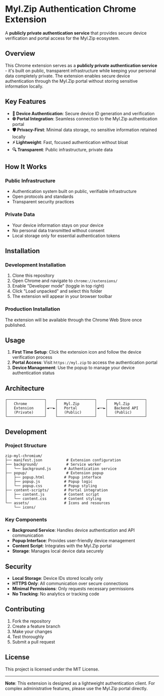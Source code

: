 # Myl.Zip Authentication Chrome Extension

A **publicly private authentication service** that provides secure device verification and portal access for the Myl.Zip ecosystem.

## Overview

This Chrome extension serves as a **publicly private authentication service** - it's built on public, transparent infrastructure while keeping your personal data completely private. The extension enables secure device authentication through the Myl.Zip portal without storing sensitive information locally.

## Key Features

- **🔐 Device Authentication**: Secure device ID generation and verification
- **🌐 Portal Integration**: Seamless connection to the Myl.Zip authentication portal
- **🛡️ Privacy-First**: Minimal data storage, no sensitive information retained locally
- **⚡ Lightweight**: Fast, focused authentication without bloat
- **🔍 Transparent**: Public infrastructure, private data

## How It Works

### Public Infrastructure
- Authentication system built on public, verifiable infrastructure
- Open protocols and standards
- Transparent security practices

### Private Data
- Your device information stays on your device
- No personal data transmitted without consent
- Local storage only for essential authentication tokens

## Installation

### Development Installation

1. Clone this repository
2. Open Chrome and navigate to `chrome://extensions/`
3. Enable "Developer mode" (toggle in top right)
4. Click "Load unpacked" and select this folder
5. The extension will appear in your browser toolbar

### Production Installation

The extension will be available through the Chrome Web Store once published.

## Usage

1. **First Time Setup**: Click the extension icon and follow the device verification process
2. **Portal Access**: Visit `https://myl.zip` to access the authentication portal
3. **Device Management**: Use the popup to manage your device authentication status

## Architecture

```
┌─────────────────┐    ┌─────────────────┐    ┌─────────────────┐
│   Chrome        │    │   Myl.Zip       │    │   Myl.Zip       │
│   Extension     │◄──►│   Portal        │◄──►│   Backend API   │
│   (Private)     │    │   (Public)      │    │   (Public)      │
└─────────────────┘    └─────────────────┘    └─────────────────┘
```

## Development

### Project Structure
```
zip-myl-chromium/
├── manifest.json           # Extension configuration
├── background/             # Service worker
│   └── background.js      # Authentication service
├── popup/                  # Extension popup
│   ├── popup.html         # Popup interface
│   ├── popup.js           # Popup logic
│   └── popup.css          # Popup styling
├── content-scripts/       # Portal integration
│   ├── content.js         # Content script
│   └── content.css        # Content styling
└── assets/                # Icons and resources
    └── icons/
```

### Key Components

- **Background Service**: Handles device authentication and API communication
- **Popup Interface**: Provides user-friendly device management
- **Content Script**: Integrates with the Myl.Zip portal
- **Storage**: Manages local device data securely

## Security

- **Local Storage**: Device IDs stored locally only
- **HTTPS Only**: All communication over secure connections
- **Minimal Permissions**: Only requests necessary permissions
- **No Tracking**: No analytics or tracking code

## Contributing

1. Fork the repository
2. Create a feature branch
3. Make your changes
4. Test thoroughly
5. Submit a pull request

## License

This project is licensed under the MIT License.

---

**Note**: This extension is designed as a lightweight authentication client. For complex administrative features, please use the Myl.Zip portal directly.
